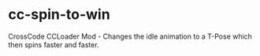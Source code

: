 # cc-spin-to-win
CrossCode CCLoader Mod - Changes the idle animation to a T-Pose which then spins faster and faster.
